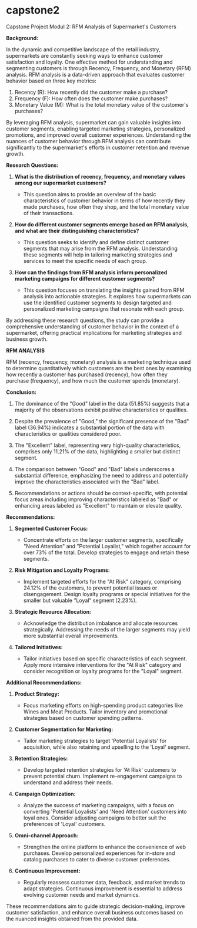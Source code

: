 # capstone2
Capstone Project Modul 2: RFM Analysis of Supermarket's Customers

**Background:**

In the dynamic and competitive landscape of the retail industry, supermarkets are constantly seeking ways to enhance customer satisfaction and loyalty. One effective method for understanding and segmenting customers is through Recency, Frequency, and Monetary (RFM) analysis. RFM analysis is a data-driven approach that evaluates customer behavior based on three key metrics:

1. Recency (R): How recently did the customer make a purchase?
2. Frequency (F): How often does the customer make purchases?
3. Monetary Value (M): What is the total monetary value of the customer's purchases?

By leveraging RFM analysis, supermarket can gain valuable insights into customer segments, enabling targeted marketing strategies, personalized promotions, and improved overall customer experiences. Understanding the nuances of customer behavior through RFM analysis can contribute significantly to the supermarket's efforts in customer retention and revenue growth.


**Research Questions:**

1. **What is the distribution of recency, frequency, and monetary values among our supermarket customers?**
   - This question aims to provide an overview of the basic characteristics of customer behavior in terms of how recently they made purchases, how often they shop, and the total monetary value of their transactions.

2. **How do different customer segments emerge based on RFM analysis, and what are their distinguishing characteristics?**
   - This question seeks to identify and define distinct customer segments that may arise from the RFM analysis. Understanding these segments will help in tailoring marketing strategies and services to meet the specific needs of each group.

3. **How can the findings from RFM analysis inform personalized marketing campaigns for different customer segments?**
   - This question focuses on translating the insights gained from RFM analysis into actionable strategies. It explores how supermarkets can use the identified customer segments to design targeted and personalized marketing campaigns that resonate with each group.

By addressing these research questions, the study can provide a comprehensive understanding of customer behavior in the context of a supermarket, offering practical implications for marketing strategies and business growth.

**RFM ANALYSIS**

RFM (recency, frequency, monetary) analysis is a marketing technique used to determine quantitatively which customers are the best ones by examining how recently a customer has purchased (recency), how often they purchase (frequency), and how much the customer spends (monetary).

**Conclusion:**

1. The dominance of the "Good" label in the data (51.85%) suggests that a majority of the observations exhibit positive characteristics or qualities.

2. Despite the prevalence of "Good," the significant presence of the "Bad" label (36.94%) indicates a substantial portion of the data with characteristics or qualities considered poor.

3. The "Excellent" label, representing very high-quality characteristics, comprises only 11.21% of the data, highlighting a smaller but distinct segment.

4. The comparison between "Good" and "Bad" labels underscores a substantial difference, emphasizing the need to address and potentially improve the characteristics associated with the "Bad" label.

5. Recommendations or actions should be context-specific, with potential focus areas including improving characteristics labeled as "Bad" or enhancing areas labeled as "Excellent" to maintain or elevate quality.

**Recommendations:**

1. **Segmented Customer Focus:**
   - Concentrate efforts on the larger customer segments, specifically "Need Attention" and "Potential Loyalist," which together account for over 73% of the total. Develop strategies to engage and retain these segments.

2. **Risk Mitigation and Loyalty Programs:**
   - Implement targeted efforts for the "At Risk" category, comprising 24.12% of the customers, to prevent potential issues or disengagement. Design loyalty programs or special initiatives for the smaller but valuable "Loyal" segment (2.23%).

3. **Strategic Resource Allocation:**
   - Acknowledge the distribution imbalance and allocate resources strategically. Addressing the needs of the larger segments may yield more substantial overall improvements.

4. **Tailored Initiatives:**
   - Tailor initiatives based on specific characteristics of each segment. Apply more intensive interventions for the "At Risk" category and consider recognition or loyalty programs for the "Loyal" segment.

**Additional Recommendations:**

1. **Product Strategy:**
   - Focus marketing efforts on high-spending product categories like Wines and Meat Products. Tailor inventory and promotional strategies based on customer spending patterns.

2. **Customer Segmentation for Marketing:**
   - Tailor marketing strategies to target 'Potential Loyalists' for acquisition, while also retaining and upselling to the 'Loyal' segment.

3. **Retention Strategies:**
   - Develop targeted retention strategies for 'At Risk' customers to prevent potential churn. Implement re-engagement campaigns to understand and address their needs.

4. **Campaign Optimization:**
   - Analyze the success of marketing campaigns, with a focus on converting 'Potential Loyalists' and 'Need Attention' customers into loyal ones. Consider adjusting campaigns to better suit the preferences of 'Loyal' customers.

5. **Omni-channel Approach:**
   - Strengthen the online platform to enhance the convenience of web purchases. Develop personalized experiences for in-store and catalog purchases to cater to diverse customer preferences.

6. **Continuous Improvement:**
   - Regularly reassess customer data, feedback, and market trends to adapt strategies. Continuous improvement is essential to address evolving customer needs and market dynamics.

These recommendations aim to guide strategic decision-making, improve customer satisfaction, and enhance overall business outcomes based on the nuanced insights obtained from the provided data.
